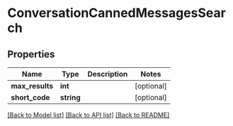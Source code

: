 # ConversationCannedMessagesSearch

## Properties
Name | Type | Description | Notes
------------ | ------------- | ------------- | -------------
**max_results** | **int** |  | [optional] 
**short_code** | **string** |  | [optional] 

[[Back to Model list]](../README.md#documentation-for-models) [[Back to API list]](../README.md#documentation-for-api-endpoints) [[Back to README]](../README.md)


